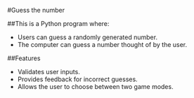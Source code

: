 #Guess the number

##This is a Python program where:
- Users can guess a randomly generated number.
- The computer can guess a number thought of by the user.

##Features
- Validates user inputs.
- Provides feedback for incorrect guesses.
- Allows the user to choose between two game modes.
